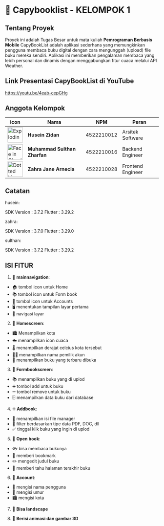 # :bookmark_tabs: Capybooklist - KELOMPOK 1

## Tentang Proyek
Proyek ini adalah Tugas Besar untuk mata kuliah **Pemrograman Berbasis Mobile** CapyBookList adalah aplikasi sederhana yang memungkinkan pengguna membaca buku digital dengan cara mengunggah (upload) file buku mereka sendiri. Aplikasi ini memberikan pengalaman membaca yang lebih personal dan dinamis dengan menggabungkan fitur cuaca melalui API Weather.

## Link Presentasi CapyBookList di YouTube 
https://youtu.be/4eab-cepGHg

## Anggota Kelompok

| icon             | Nama                     | NPM          | Peran               |
|---------------------|--------------------------|--------------|---------------------|
|    <img src="https://user-images.githubusercontent.com/74038190/216649449-3f087222-10d7-4132-b128-0bb0830cdb9a.gif" alt="Exploding Head" width="50" height="50" />   | **Husein Zidan**         | 4522210012   | Arsitek Software    |
|    <img src="https://user-images.githubusercontent.com/74038190/216654095-6f6772e4-e433-4bba-9164-1ca6f463ac3f.gif" alt="Face in Clouds" width="50" height="50" />      | **Muhammad Sulthan Zharfan**| 4522210016   | Backend Engineer    |
|    <img src="https://user-images.githubusercontent.com/74038190/216655825-c639587f-6eb0-4841-b622-9f522f55d40e.gif" alt="Dotted Line Face" width="50" height="50" />     | **Zahra Jane Arnecia**   | 4522210028   | Frontend Engineer   |

## Catatan
husein:

SDK Version : 3.7.2
Flutter : 3.29.2

zahra:

SDK Version : 3.7.0
Flutter : 3.29.0

sulthan:

SDK Version : 3.7.2
Flutter : 3.29.2

## ISI FITUR
1. 🧭 **mainnavigation**:
- 🏠 tombol icon untuk Home
- 📚 tombol icon untuk Form book
- 👤 tombol icon untuk Accounts
- 🖥️ menentukan tampilan layar pertama
- 🔀 navigasi layar

2. 🏡 **Homescreen**:
- 🏙️ Menampilkan kota
- ☁️ menampilkan icon cuaca
- 🌡️ menampilkan derajat celcius kota tersebut
- 🙋‍♂️ menampilkan nama pemilik akun
- 📖 menampilkan buku yang terbaru dibuka

3. 📑 **Formbookscreen**:
- 📚 menampilkan buku yang di uplod
- ➕ tombol add untuk buku
- ➖ tombol remove untuk buku
- 🗄️ menampilkan data buku dari database

4. ➕ **Addbook**:
- 📁 menampilkan isi file manager
- 📄 filter berdasarkan tipe data PDF, DOC, dll
- ✅ tinggal klik buku yang ingin di uplod

5. 📖 **Open book**:
- 👓 bisa membaca bukunya
- 🔖 memberi bookmark
- ✏️ mengedit judul buku
- 📌 memberi tahu halaman terakhir buku

6. 👤 **Account**:
- 📝 mengisi nama pengguna
- 🎂 mengisi umur
- 🏙️ mengisi kota

7. 🔄 **Bisa landscape**

8. 🎨 **Berisi animasi dan gambar 3D**
